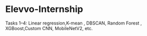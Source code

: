 # Elevvo-Internship
Tasks 1–4: Linear regression,K-mean , DBSCAN, Random Forest , XGBoost,Custom CNN, MobileNetV2, etc.
